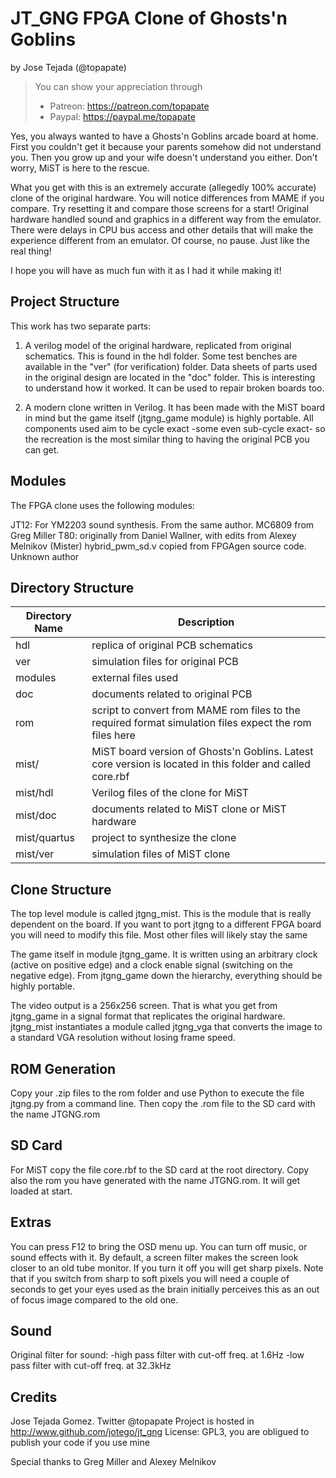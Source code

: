 # JT_GNG FPGA Clone of Ghosts'n Goblins

by Jose Tejada (@topapate)

>You can show your appreciation through
>    * Patreon: https://patreon.com/topapate
>    * Paypal: https://paypal.me/topapate

Yes, you always wanted to have a Ghosts'n Goblins arcade board at home. First you couldn't get it because your parents somehow did not understand you. Then you grow up and your wife doesn't understand you either. Don't worry, MiST is here to the rescue.

What you get with this is an extremely accurate (allegedly 100% accurate) clone of the original hardware. You will notice differences from MAME if you compare. Try resetting it and compare those screens for a start! Original hardware handled sound and graphics in a different way from the emulator. There were delays in CPU bus access and other details that will make the experience different from an emulator. Of course, no pause. Just like the real thing!

I hope you will have as much fun with it as I had it while making it!

## Project Structure

This work has two separate parts:

1. A verilog model of the original hardware, replicated from original schematics. This is found in the hdl folder. Some test benches are available in the "ver" (for verification) folder. Data sheets of parts used in the original design are located in the "doc" folder. This is interesting to understand how it worked. It can be used to repair broken boards too.

2. A modern clone written in Verilog. It has been made with the MiST board in mind but the game itself (jtgng_game module) is highly portable. All components used aim to be cycle exact -some even sub-cycle exact- so the recreation is the most similar thing to having the original PCB you can get.

## Modules

The FPGA clone uses the following modules:

JT12: For YM2203 sound synthesis. From the same author.
MC6809 from Greg Miller
T80: originally from Daniel Wallner, with edits from Alexey Melnikov (Mister)
hybrid_pwm_sd.v copied from FPGAgen source code. Unknown author

## Directory Structure
| Directory Name | Description |
| --- | --- |
| hdl          | replica of original PCB schematics |
| ver          | simulation files for original PCB |
| modules      | external files used |
| doc          | documents related to original PCB |
| rom          | script to convert from MAME rom files to the required format simulation files expect the rom files here |    
| mist/        | MiST board version of Ghosts'n Goblins. Latest core version is located in this folder and called core.rbf |
| mist/hdl     | Verilog files of the clone for MiST |
| mist/doc     | documents related to MiST clone or MiST hardware |
| mist/quartus | project to synthesize the clone |
| mist/ver     | simulation files of MiST clone |

## Clone Structure

The top level module is called jtgng_mist. This is the module that is really dependent on the board. If you want to port jtgng to a different FPGA board you will need to modify this file. Most other files will likely stay the same

The game itself in module jtgng_game. It is written using an arbitrary clock (active on positive edge) and a clock enable signal (switching on the negative edge). From jtgng_game down the hierarchy, everything should be highly portable.

The video output is a 256x256 screen. That is what you get from jtgng_game in a signal format that replicates the original hardware. jtgng_mist instantiates a module called jtgng_vga that converts the image to a standard VGA resolution without losing frame speed.

## ROM Generation

Copy your .zip files to the rom folder and use Python to execute the file jtgng.py from a command line. Then copy the .rom file to the SD card with the name JTGNG.rom

## SD Card

For MiST copy the file core.rbf to the SD card at the root directory. Copy also the rom you have generated with the name JTGNG.rom. It will get loaded at start.

## Extras

You can press F12 to bring the OSD menu up. You can turn off music, or sound effects with it. By default, a screen filter makes the screen look closer to an old tube monitor. If you turn it off you will get sharp pixels. Note that if you switch from sharp to soft pixels you will need a couple of seconds to get your eyes used as the brain initially perceives this as an out of focus image compared to the old one.

## Sound

Original filter for sound:
    -high pass filter with cut-off freq. at 1.6Hz
    -low pass filter with cut-off freq. at 32.3kHz

## Credits

Jose Tejada Gomez. Twitter @topapate
Project is hosted in http://www.github.com/jotego/jt_gng
License: GPL3, you are obligued to publish your code if you use mine

Special thanks to Greg Miller and Alexey Melnikov
